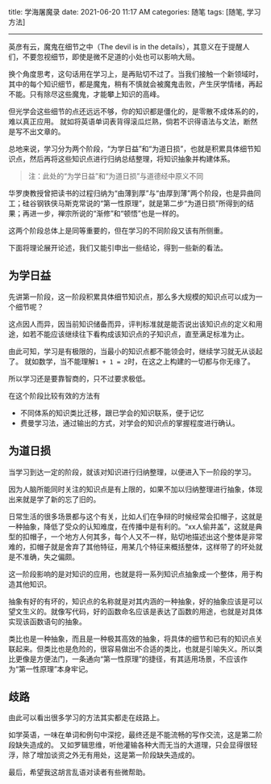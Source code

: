 title: 学海屠魔录
date: 2021-06-20 11:17 AM
categories: 随笔
tags: [随笔, 学习方法]

---

英彦有云，魔鬼在细节之中（The devil is in the details），其意义在于提醒人们，不要忽视细节，即使是微不足道的小处也可以影响大局。

换个角度思考，这句话用在学习上，是再贴切不过了。当我们接触一个新领域时，其中的每个知识细节，都是魔鬼，稍有不慎就会被魔鬼击败，产生厌学情绪，再起不能。只有除尽这些魔鬼，才能攀上知识的高峰。
<!--more-->

但光学会这些细节的点还远远不够，你的知识都是僵化的，是零散不成体系的的，难以真正应用。
就如将英语单词表背得滚瓜烂熟，倘若不识得语法与文法，断然是写不出文章的。

总地来说，学习分为两个阶段，“为学日益”和“为道日损”，也就是积累具体细节知识点，然后再将这些知识点进行归纳总结整理，将知识抽象并构建体系。
> 注：此处的“为学日益”和“为道日损”与道德经中原义不同

华罗庚教授曾把读书的过程归纳为“由薄到厚”与“由厚到薄”两个阶段，也是异曲同工；硅谷钢铁侠马斯克常说的“第一性原理”，就是第二步“为道日损”所得到的结果；再进一步，禅宗所说的“渐修”和“顿悟”也是一样的。

这两个阶段总体上是同等重要的，但在学习的不同阶段又该有所侧重。

下面将理论展开论述，我们又能引申出一些结论，得到一些新的看法。

## 为学日益
先讲第一阶段，这一阶段积累具体细节知识点，那么多大规模的知识点可以成为一个细节呢？

这点因人而异，因当前知识储备而异，评判标准就是能否说出该知识点的定义和用途，如若不能应该继续往下看构成该知识点的子知识点，直至满足标准为止。

由此可知，学习是有极限的，当最小的知识点都不能领会时，继续学习就无从谈起了。
就如数学，当不能理解`1 + 1 = 2`时，在这之上构建的一切都与你无缘了。

所以学习还是要靠智商的，只不过要求极低。

在这个阶段比较有效的方法有
- 不同体系的知识类比迁移，跟已学会的知识联系，便于记忆
- 费曼学习法，通过输出的方式，对学会的知识点的掌握程度进行确认。

## 为道日损
当学习到达一定的阶段，就该对知识进行归纳整理，以便进入下一阶段的学习。

因为人脑所能同时关注的知识点是有上限的，如果不加以归纳整理进行抽象，体现出来就是学了新的忘了旧的。

日常生活的很多场景都与这个有关，比如人们在争辩的时候经常会扣帽子，这就是一种抽象，降低了受众的认知难度，在传播中是有利的。“xx人偷井盖”，这就是典型的扣帽子，一个地方人何其多，每个人又不一样，贴切地描述出这个整体是非常难的，扣帽子就是舍弃了其他特征，用某几个特征来概括整体，这样带了的坏处就是不准确，失之偏颇。

这一阶段影响的是对知识的应用，也就是将一系列知识点抽象成一个整体，用于构造其他知识。

抽象有好的有坏的，知识点的名称就是对其内涵的一种抽象，好的抽象应该是可以望文生义的。就像写代码，好的函数命名应该是表达了函数的用途，也就是对具体实现该函数语句的抽象。

类比也是一种抽象，而且是一种极其高效的抽象，将具体的细节和已有的知识点关联起来。但类比也是危险的，很容易做出不合适的类比，也就是引喻失义。所以类比更像是方便法门，一条通向“第一性原理”的捷径，有其适用场景，不应该作为“第一性原理”本身牢记。

## 歧路
由此可以看出很多学习的方法其实都走在歧路上。

如学英语，一味在单词和例句中深挖，最终还是不能流畅的写作交流，这是第二阶段缺失造成的。
又如罗辑思维，听他灌输各种大而无当的大道理，只会显得很轻浮，除了增加谈资之外无有用处，这是第一阶段缺失造成的。

最后，希望我这胡言乱语对读者有些微帮助。







